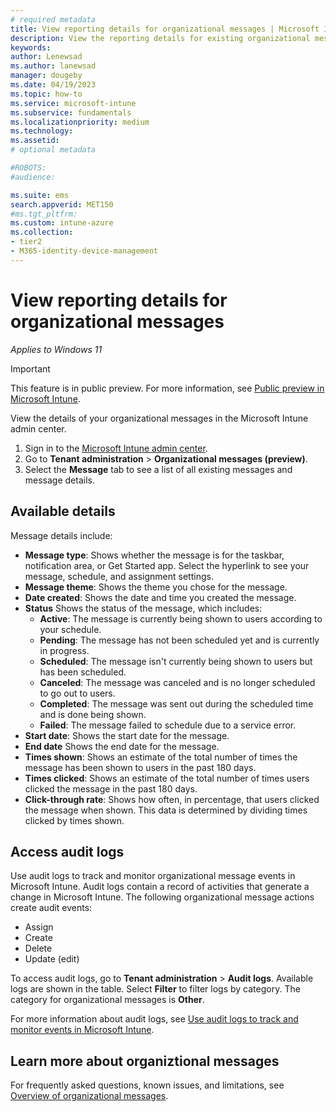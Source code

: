 ```yaml
---
# required metadata
title: View reporting details for organizational messages | Microsoft Intune  
description: View the reporting details for existing organizational messages in the Microsoft Intune admin center.          
keywords:
author: Lenewsad
ms.author: lanewsad
manager: dougeby
ms.date: 04/19/2023
ms.topic: how-to
ms.service: microsoft-intune
ms.subservice: fundamentals
ms.localizationpriority: medium
ms.technology:
ms.assetid: 
# optional metadata

#ROBOTS:
#audience:

ms.suite: ems
search.appverid: MET150
#ms.tgt_pltfrm:
ms.custom: intune-azure 
ms.collection:
- tier2
- M365-identity-device-management
---
```


# View reporting details for organizational messages  

*Applies to Windows 11*  

> [!IMPORTANT]
> This feature is in public preview. For more information, see [Public preview in Microsoft Intune](../fundamentals/public-preview.md).  

View the details of your organizational messages in the Microsoft Intune admin center.  

1. Sign in to the [Microsoft Intune admin center](https://go.microsoft.com/fwlink/?linkid=2109431).
2. Go to **Tenant administration** > **Organizational messages (preview)**.
3. Select the **Message** tab to see a list of all existing messages and message details.  

## Available details  

Message details include:    

 * **Message type**: Shows whether the message is for the taskbar, notification area, or Get Started app. Select the hyperlink to see your message, schedule, and assignment settings.    
 * **Message theme**: Shows the theme you chose for the message.     
 * **Date created**:  Shows the date and time you created the message.   
 * **Status** Shows the status of the message, which includes: 
    * **Active**: The message is currently being shown to users according to your schedule.  
    * **Pending**: The message has not been scheduled yet and is currently in progress.
    * **Scheduled**: The message isn't currently being shown to users but has been scheduled.     
    * **Canceled**: The message was canceled and is no longer scheduled to go out to users.  
    * **Completed**: The message was sent out during the scheduled time and is done being shown.  
    * **Failed**: The message failed to schedule due to a service error.  
 * **Start date**: Shows the start date for the message.  
 * **End date** Shows the end date for the message.  
 * **Times shown**: Shows an estimate of the total number of times the message has been shown to users in the past 180 days.   
 * **Times clicked**: Shows an estimate of the total number of times users clicked the message in the past 180 days.   
 * **Click-through rate**: Shows how often, in percentage, that users clicked the message when shown. This data is determined by dividing times clicked by times shown.   

 ## Access audit logs  
 Use audit logs to track and monitor organizational message events in Microsoft Intune. Audit logs contain a record of activities that generate a change in Microsoft Intune. The following organizational message actions create audit events:  

 * Assign  
 * Create  
 * Delete  
 * Update (edit)  
 
 To access audit logs, go to **Tenant administration** > **Audit logs**. Available logs are shown in the table. Select **Filter** to filter logs by category. The category for organizational messages is **Other**. 
 
 For more information about audit logs, see [Use audit logs to track and monitor events in Microsoft Intune](../fundamentals/monitor-audit-logs.md).    

## Learn more about organiztional messages 
For frequently asked questions, known issues, and limitations, see [Overview of organizational messages](organizational-messages-overview.md).  


